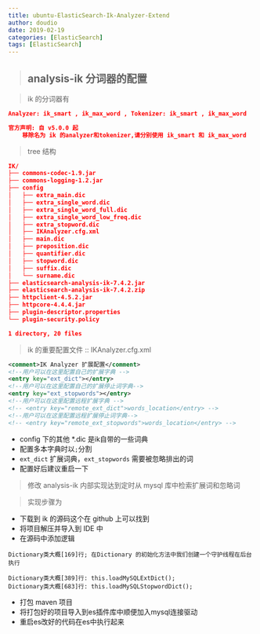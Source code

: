 ```yaml
---
title: ubuntu-ElasticSearch-Ik-Analyzer-Extend
author: doudio
date: 2019-02-19
categories: [ElasticSearch]
tags: [ElasticSearch]
---
```


> ## analysis-ik 分词器的配置

> ik 的分词器有

```json
Analyzer: ik_smart , ik_max_word , Tokenizer: ik_smart , ik_max_word

官方声明: 自 v5.0.0 起
	移除名为 ik 的analyzer和tokenizer,请分别使用 ik_smart 和 ik_max_word
```

> tree 结构

```json
IK/
├── commons-codec-1.9.jar
├── commons-logging-1.2.jar
├── config
│   ├── extra_main.dic
│   ├── extra_single_word.dic
│   ├── extra_single_word_full.dic
│   ├── extra_single_word_low_freq.dic
│   ├── extra_stopword.dic
│   ├── IKAnalyzer.cfg.xml
│   ├── main.dic
│   ├── preposition.dic
│   ├── quantifier.dic
│   ├── stopword.dic
│   ├── suffix.dic
│   └── surname.dic
├── elasticsearch-analysis-ik-7.4.2.jar
├── elasticsearch-analysis-ik-7.4.2.zip
├── httpclient-4.5.2.jar
├── httpcore-4.4.4.jar
├── plugin-descriptor.properties
└── plugin-security.policy

1 directory, 20 files
```

> ik 的重要配置文件 :: IKAnalyzer.cfg.xml

```xml
<comment>IK Analyzer 扩展配置</comment>
<!--用户可以在这里配置自己的扩展字典 -->
<entry key="ext_dict"></entry>
<!--用户可以在这里配置自己的扩展停止词字典-->
<entry key="ext_stopwords"></entry>
<!--用户可以在这里配置远程扩展字典 -->
<!-- <entry key="remote_ext_dict">words_location</entry> -->
<!--用户可以在这里配置远程扩展停止词字典-->
<!-- <entry key="remote_ext_stopwords">words_location</entry> -->
```

* config 下的其他 *.dic 是ik自带的一些词典
* 配置多本字典时以`;`分割
* `ext_dict` 扩展词典，`ext_stopwords` 需要被忽略排出的词
* 配置好后建议重启一下

> 修改 analysis-ik 内部实现达到定时从 mysql 库中检索扩展词和忽略词

> 实现步骤为

* 下载到 ik 的源码这个在 github 上可以找到
* 将项目解压并导入到 IDE 中
* 在源码中添加逻辑

```shell
Dictionary类大概[169]行; 在Dictionary 的初始化方法中我们创建一个守护线程在后台执行

Dictionary类大概[389]行: this.loadMySQLExtDict();
Dictionary类大概[683]行: this.loadMySQLStopwordDict();
```

* 打包 maven 项目
* 将打包好的项目导入到es插件库中顺便加入mysql连接驱动
* 重启es改好的代码在es中执行起来